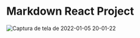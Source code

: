 # Markdown React Project



![Captura de tela de 2022-01-05 20-01-22](https://user-images.githubusercontent.com/44266193/148302162-7922727a-24ca-47be-93ad-0f1ddb11370c.png)
